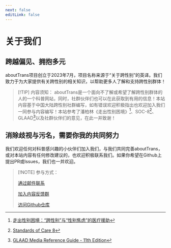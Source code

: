 ```yaml
---
next: false
editLink: false
---
```


# 关于我们

## 跨越偏见、拥抱多元

aboutTrans项目创立于2023年7月，项目名称来源于“关于跨性别”的英译。我们致力于为大家提供有关跨性别的相关知识，以帮助更多人了解和支持跨性别群体！

> [!TIP] 内容须知：
> aboutTrans是一个面向不了解或希望了解跨性别群体的人的一个科普网站，同时，社群伙伴们也可以在此获取到有用的信息！本站内容基于中国大陆跨性别社群编写，如有错误欢迎积极指出也欢迎加入我们一同参与内容编写！本站参考了潘柏林《走出性别困境》[^1]、SOC-8[^2]、GLAAD[^3]以及社群伙伴们的意见，在此一并致谢！

[^1]: [走出性别困境：“跨性别”与“性别焦虑”的医疗援助](https://search.worldcat.org/zh-cn/title/1457264217)
[^2]: [Standards of Care 8](https://wpath.org/publications/soc8/)
[^3]: [GLAAD Media Reference Guide - 11th Edition](https://glaad.org/reference/)

<script setup>
import { VPTeamMembers } from 'vitepress/theme'
const members = [
  {
    avatar: 'https://github.com/ChisakaKanako.png',
    name: '千坂神奈子',
    title: '网站运营',
  },
  {
    avatar: 'https://github.com/lulu0119.png',
    name: '路路',
    title: '技术支持',
  },
  {
    avatar: 'https://github.com/Sewens.png',
    name: '半生',
    title: '技术支持',
  },
  {
    avatar: 'https://github.com/WenQianCHM.png',
    name: '闻千',
    title: '内容贡献',
  },
  {
    avatar: 'https://github.com/Leetfs.png',
    name: 'Lee',
    title: '技术支持',
  },
  {
    avatar: 'https://github.com/HazelPenn.png',
    name: 'HazelPenn',
    title: '内容贡献',
  },
  {
    avatar: 'https://github.com/epifirumu.png',
    name: '昙花',
    title: '内容贡献与技术支持',
  },
  {
    avatar: 'https://github.com/nekomeowww.png',
    name: 'Neko Ayaka',
    title: '技术支持',
  },
  {
    avatar: 'https://github.com/sheepbox8646.png',
    name: '📦小箱子Acbox',
    title: '技术支持',
  },
  {
    avatar: 'https://github.com/AnnaBeiyan.png',
    name: 'Anna',
    title: '内容贡献',
  },
  {
    avatar: 'https://github.com/Catherina0.png',
    name: 'Catherina Grace',
    title: '内容贡献',
  },
  {
    avatar: 'https://github.com/github.png',
    name: '匿名小伙伴',
    title: '内容贡献',
  }
]
</script>
<VPTeamMembers size="small" :members="members" />

## 消除歧视与污名，需要你我的共同努力

我们欢迎任何对科普感兴趣的小伙伴们加入我们，与我们共同完善aboutTrans，或对本站内容有任何修改建议的，也欢迎积极联系我们。如果你希望在Github上提出PR或Issues，我们也一并欢迎。

> [!NOTE] 参与方式：
> 
> [通过邮件联系](mailto:contact@aboutrans.info)
> 
> [加入内容反馈群](https://qm.qq.com/q/ExEqmGZ16g)
> 
> [访问Github仓库](https://github.com/ChisakaKanako/aboutTrans)
